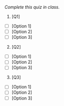 *Complete this quiz in class.*

1. [Q1]

- [ ] [Option 1]
- [ ] [Option 2]
- [ ] [Option 3]

2. [Q2]

- [ ] [Option 1]
- [ ] [Option 2]
- [ ] [Option 3]

3. [Q3]
- [ ] [Option 1]
- [ ] [Option 2]
- [ ] [Option 3]